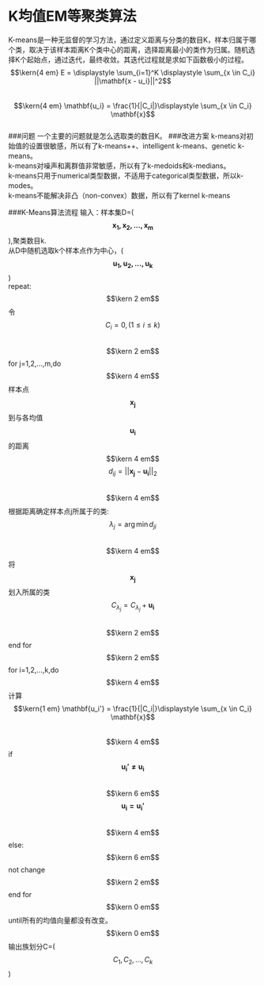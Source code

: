 # K均值EM等聚类算法
K-means是一种无监督的学习方法，通过定义距离与分类的数目K，样本归属于哪个类，取决于该样本距离K个类中心的距离，选择距离最小的类作为归属。随机选择K个起始点，通过迭代，最终收敛。其迭代过程就是求如下函数极小的过程。  
$$\kern{4 em} E = \displaystyle \sum_{i=1}^K \displaystyle \sum_{x \in C_i} ||\mathbf{x - u_i}||^2$$  
$$\kern{4 em} \mathbf{u_i} = \frac{1}{|C_i|}\displaystyle \sum_{x \in C_i} \mathbf{x}$$  
###问题
一个主要的问题就是怎么选取类的数目K。
###改进方案
k-means对初始值的设置很敏感，所以有了k-means++、intelligent k-means、genetic k-means。   
k-means对噪声和离群值非常敏感，所以有了k-medoids和k-medians。   
k-means只用于numerical类型数据，不适用于categorical类型数据，所以k-modes。   
k-means不能解决非凸（non-convex）数据，所以有了kernel k-means

###K-Means算法流程
输入：样本集D=($$\mathbf{x_1,x_2,...,x_m}$$),聚类数目k.  
从D中随机选取k个样本点作为中心，($$\mathbf{u_1,u_2,...,u_k}$$)  
repeat:
$$\kern 2 em$$令$$C_i = 0, (1 \le i \le k)$$  
$$\kern 2 em$$for j=1,2,...,m,do  
$$\kern 4 em$$ 样本点$$\mathbf{x_j}$$到与各均值$$\mathbf{u_i}$$的距离  
$$\kern 4 em$$ $$d_{ij} = ||\mathbf{x_j}-\mathbf{u_i}||_2$$      
$$\kern 4 em$$根据距离确定样本点j所属于的类:$$\lambda_j = \arg \min d_{ji}$$   
$$\kern 4 em$$将$$\mathbf{x_j}$$划入所属的类$$C_{\lambda_j} =C_{\lambda_j}+\mathbf{u_i}$$  
$$\kern 2 em$$end for  
$$\kern 2 em$$for i=1,2,...,k,do  
$$\kern 4 em$$计算$$\kern{1 em} \mathbf{u_i'} = \frac{1}{|C_i|}\displaystyle \sum_{x \in C_i}  \mathbf{x}$$    
$$\kern 4 em$$if $$\mathbf{u_i' \ne u_i}$$  
$$\kern 6 em$$ $$\mathbf{u_i = u_i'}$$   
$$\kern 4 em$$else:   
$$\kern 6 em$$not change   
$$\kern 2 em$$end for   
$$\kern 0 em$$until所有的均值向量都没有改变。   
$$\kern 0 em$$输出族划分C=($$C_1,C_2,...,C_k$$)   
























